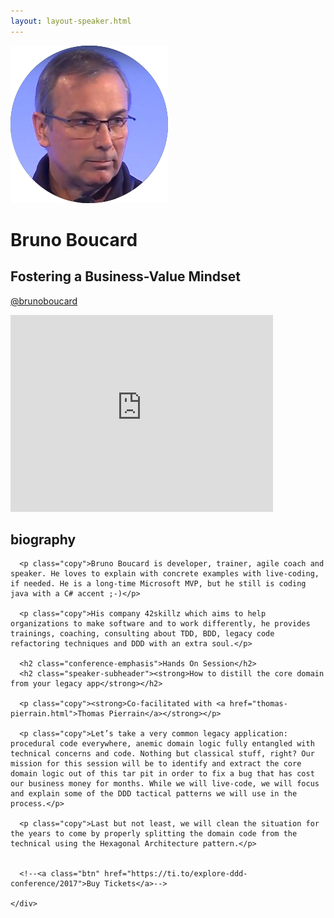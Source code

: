 ```yaml
---
layout: layout-speaker.html
---
```


<div class="container section featured-speaker">
  <div class="row">
    <div class="col-xs-12 col-sm-2 img-container">
      <img class="speaker-page-img" src="../img/speakers/Bruno-Boucard-ON.png" />
      </div>
    <div class="col-xs-12 col-sm-10 copy-container">
      <h1 class="speaker-header">Bruno Boucard</h1>
      <h2 class="speaker-subtitle">Fostering a Business-Value Mindset</h2>
      <p class="copy"><a class="speaker-handle" href="https://twitter.com/@brunoboucard" target="_blank">@brunoboucard</a></p>
      <div class="video-responsive">
        <iframe width="420" height="315" src="http://www.youtube.com/embed/mZzPwt9vhHM" frameborder="0" allowfullscreen></iframe>
      </div>
      <h2 class="speaker-subheader"><strong>biography</strong></h2>

      <p class="copy">Bruno Boucard is developer, trainer, agile coach and speaker. He loves to explain with concrete examples with live-coding, if needed. He is a long-time Microsoft MVP, but he still is coding java with a C# accent ;-)</p>

      <p class="copy">His company 42skillz which aims to help organizations to make software and to work differently, he provides trainings, coaching, consulting about TDD, BDD, legacy code refactoring techniques and DDD with an extra soul.</p>

      <h2 class="conference-emphasis">Hands On Session</h2>
      <h2 class="speaker-subheader"><strong>How to distill the core domain from your legacy app</strong></h2>

      <p class="copy"><strong>Co-facilitated with <a href="thomas-pierrain.html">Thomas Pierrain</a></strong></p>

      <p class="copy">Let’s take a very common legacy application: procedural code everywhere, anemic domain logic fully entangled with technical concerns and code. Nothing but classical stuff, right? Our mission for this session will be to identify and extract the core domain logic out of this tar pit in order to fix a bug that has cost our business money for months. While we will live-code, we will focus and explain some of the DDD tactical patterns we will use in the process.</p>

      <p class="copy">Last but not least, we will clean the situation for the years to come by properly splitting the domain code from the technical using the Hexagonal Architecture pattern.</p>
      

      <!--<a class="btn" href="https://ti.to/explore-ddd-conference/2017">Buy Tickets</a>-->

    </div>
</div>
</div>
